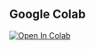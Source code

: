 ## Google Colab

[![Open In Colab](https://colab.research.google.com/assets/colab-badge.svg)](https://colab.research.google.com/drive/1l3QTVjJz2LDsV3ejMcGDbBcvFr3tzsCA#scrollTo=Z8MWs-0KxTnc)